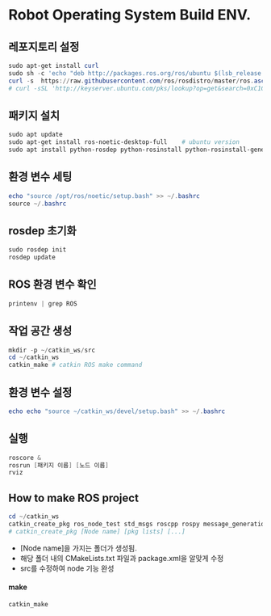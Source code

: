 # Robot Operating System Build ENV.

## 레포지토리 설정
```powershell
sudo apt-get install curl
sudo sh -c 'echo "deb http://packages.ros.org/ros/ubuntu $(lsb_release -sc) main" > /etc/apt/sources.list.d/ros-latest.list'
curl -s  https://raw.githubusercontent.com/ros/rosdistro/master/ros.asc | sudo apt-key add -
# curl -sSL 'http://keyserver.ubuntu.com/pks/lookup?op=get&search=0xC1CF6E31E6BADE8868B172B4F42ED6FBAB17C654' | sudo apt-key add – 
```

## 패키지 설치
```powershell
sudo apt update
sudo apt-get install ros-noetic-desktop-full	# ubuntu version
sudo apt install python-rosdep python-rosinstall python-rosinstall-generator python-wstool build-essential
```

## 환경 변수 세팅
```powershell
echo "source /opt/ros/noetic/setup.bash" >> ~/.bashrc
source ~/.bashrc
```
## rosdep 초기화
```powershell
sudo rosdep init
rosdep update
```

## ROS 환경 변수 확인
```powershell
printenv | grep ROS
```

## 작업 공간 생성
```powershell
mkdir -p ~/catkin_ws/src
cd ~/catkin_ws
catkin_make # catkin ROS make command
```

## 환경 변수 설정
```powershell
echo echo "source ~/catkin_ws/devel/setup.bash" >> ~/.bashrc
```

## 실행
```powershell
roscore &
rosrun [패키지 이름] [노드 이름]
rviz
```

## How to make ROS project
```powershell
cd ~/catkin_ws
catkin_create_pkg ros_node_test std_msgs roscpp rospy message_generation pcl_conversions pcl_ros libpcl-all-dev visualization_msgs
# catkin_create_pkg [Node name] [pkg lists] [...]
```
* [Node name]을 가지는 폴더가 생성됨.
* 해당 폴더 내의 CMakeLists.txt 파일과 package.xml을 알맞게 수정
* src를 수정하여 node 기능 완성

#### make
```powershell
catkin_make
```